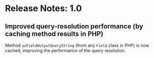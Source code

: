 # Release Notes: 1.0

## Improved query-resolution performance (by caching method results in PHP)

Method `asFieldOutputQueryString` (from any `Field` class in PHP) is now cached, improving the performance of the query resolution.
